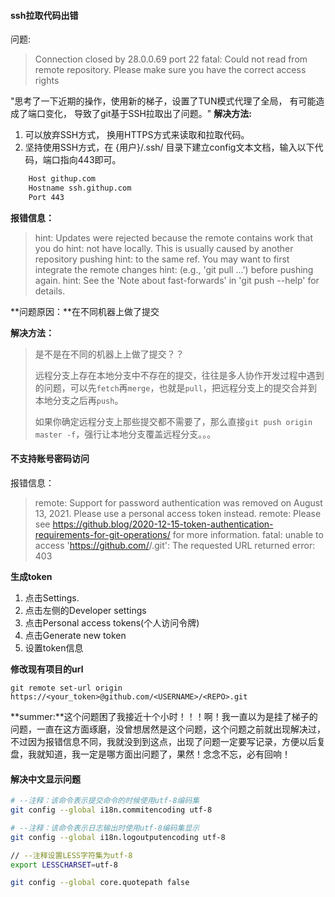 #### ssh拉取代码出错
问题:
> Connection closed by 28.0.0.69 port 22 fatal: Could not read from remote repository.  Please make sure you have the correct access rights

"思考了一下近期的操作，使用新的梯子，设置了TUN模式代理了全局， 有可能造成了端口变化， 导致了git基于SSH拉取出了问题。"
**解决方法:**
1. 可以放弃SSH方式， 换用HTTPS方式来读取和拉取代码。
2. 坚持使用SSH方式，在 {用户}/.ssh/ 目录下建立config文本文档，输入以下代码，端口指向443即可。
```bash
	Host githup.com
	Hostname ssh.githup.com
	Port 443
```

**报错信息：**

> hint: Updates were rejected because the remote contains work that you do
> hint: not have locally. This is usually caused by another repository pushing
> hint: to the same ref. You may want to first integrate the remote changes
> hint: (e.g., 'git pull ...') before pushing again.
> hint: See the 'Note about fast-forwards' in 'git push --help' for details.

**问题原因：**在不同机器上做了提交

**解决方法：**

> 是不是在不同的机器上上做了提交？？
>
> 远程分支上存在本地分支中不存在的提交，往往是多人协作开发过程中遇到的问题，可以先`fetch`再`merge`，也就是`pull`，把远程分支上的提交合并到本地分支之后再`push`。
>
> 如果你确定远程分支上那些提交都不需要了，那么直接`git push origin master -f`，强行让本地分支覆盖远程分支。。。

#### 不支持账号密码访问

报错信息：

> remote: Support for password authentication was removed on August 13, 2021. Please use a personal access token instead.
> remote: Please see https://github.blog/2020-12-15-token-authentication-requirements-for-git-operations/ for more information.
> fatal: unable to access 'https://github.com/<USERNAME>/<REPO>.git': The requested URL returned error: 403

**生成token**

1. 点击Settings.
2. 点击左侧的Developer settings
3. 点击Personal access tokens(个人访问令牌)
4. 点击Generate new token
5. 设置token信息

**修改现有项目的url**

```shell
git remote set-url origin  https://<your_token>@github.com/<USERNAME>/<REPO>.git
```

**summer:**这个问题困了我接近十个小时！！！啊！我一直以为是挂了梯子的问题，一直在这方面琢磨，没曾想居然是这个问题，这个问题之前就出现解决过，不过因为报错信息不同，我就没到到这点，出现了问题一定要写记录，方便以后复盘，我就知道，我一定是哪方面出问题了，果然！念念不忘，必有回响！

#### 解决中文显示问题

```bash
# --注释：该命令表示提交命令的时候使用utf-8编码集
git config --global i18n.commitencoding utf-8

# --注释：该命令表示日志输出时使用utf-8编码集显示
git config --global i18n.logoutputencoding utf-8

// --注释设置LESS字符集为utf-8
export LESSCHARSET=utf-8

git config --global core.quotepath false
```

